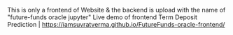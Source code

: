 This is only a frontend of Website & the backend is upload with the name of "future-funds oracle jupyter"
Live demo of frontend Term Deposit Prediction | https://iamsuvratverma.github.io/FutureFunds-oracle-frontend/
